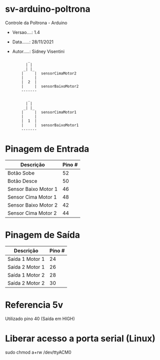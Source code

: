 # sv-arduino-poltrona
Controle da Poltrona - Arduino

- Versao....: 1.4
- Data......: 28/11/2021
- Autor.....: Sidney Visentini

             _
            | |
           _| |_
          |     |  sensorCimaMotor2
          |     |
          |  2  |
          |     |  sensorBaixoMotor2
          ------- 

             _
            | |
           _| |_
          |     |  sensorCimaMotor1
          |     |
          |  1  |
          |     |  sensorBaixoMotor1
          ------- 

# Pinagem de Entrada
| Descrição |  Pino # |
| --- | --- |
| Botão Sobe | 52 |
| Botão Desce |  50 |
| Sensor Baixo Motor 1 |  46 |
| Sensor Cima Motor 1 |  48 |
| Sensor Baixo Motor 2 |  42 |
| Sensor Cima Motor 2 |  44 |

# Pinagem de Saída
| Descrição | Pino # |
| --- | --- |
| Saída 1 Motor 1 | 24 |
| Saída 2 Motor 1 | 26 |
| Saída 1 Motor 2 | 28 |
| Saída 2 Motor 2 | 30 |

# Referencia 5v
Utilizado pino 40 (Saída em HIGH)

# Liberar acesso a porta serial (Linux)
sudo chmod a+rw /dev/ttyACM0
